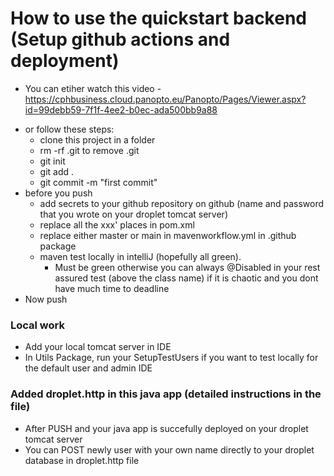   # How to use the quickstart backend (Setup github actions and deployment)
* You can etiher watch this video - https://cphbusiness.cloud.panopto.eu/Panopto/Pages/Viewer.aspx?id=99debb59-7f1f-4ee2-b0ec-ada500bb9a88
- or follow these steps: 
  - clone this project in a folder
  - rm -rf .git to remove .git
  - git init
  - git add .
  - git commit -m "first commit"
- before you push
  - add secrets to your github repository on github (name and password that you wrote on your droplet tomcat server)
  - replace all the xxx' places in pom.xml 
  - replace either master or main in mavenworkflow.yml in .github package
  - maven test locally in intelliJ (hopefully all green). 
    - Must be green otherwise you can always @Disabled in your rest assured test (above the class name) if it is chaotic and you dont have much time to deadline
-  Now push 

### Local work
 - Add your local tomcat server in IDE
 - In Utils Package, run your SetupTestUsers if you want to test locally for the default user and admin IDE

### Added droplet.http in this java app (detailed instructions in the file)
- After PUSH and your java app is succefully deployed on your droplet tomcat server
- You can POST newly user with your own name directly to your droplet database in droplet.http file 




